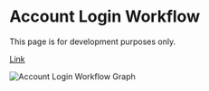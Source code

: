 # Account Login Workflow

This page is for development purposes only.

[Link](https://excalidraw.com/#json=yaVxeJhtQEzD6zsBT_kZg,_Tr2y72VxUOmDTkJ1CozmA)

<!-- markdownlint-disable MD033 -->

<p></p>

![Account Login Workflow Graph](../src/assets/images/Workflow.png)
